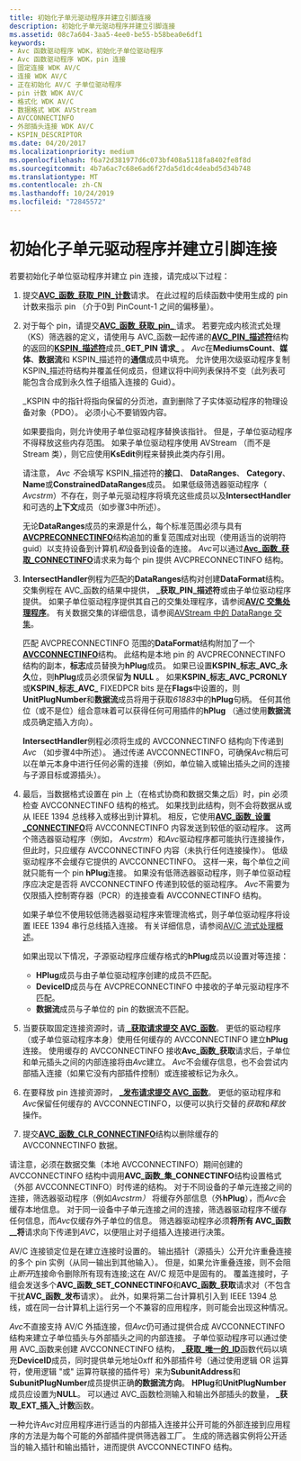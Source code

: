 ```yaml
---
title: 初始化子单元驱动程序并建立引脚连接
description: 初始化子单元驱动程序并建立引脚连接
ms.assetid: 08c7a604-3aa5-4ee0-be55-b58bea0e6df1
keywords:
- Avc 函数驱动程序 WDK，初始化子单位驱动程序
- Avc 函数驱动程序 WDK，pin 连接
- 固定连接 WDK AV/C
- 连接 WDK AV/C
- 正在初始化 AV/C 子单位驱动程序
- pin 计数 WDK AV/C
- 格式化 WDK AV/C
- 数据格式 WDK AVStream
- AVCCONNECTINFO
- 外部插头连接 WDK AV/C
- KSPIN_DESCRIPTOR
ms.date: 04/20/2017
ms.localizationpriority: medium
ms.openlocfilehash: f6a72d381977d6c073bf408a5118fa8402fe8f8d
ms.sourcegitcommit: 4b7a6ac7c68e6ad6f27da5d1dc4deabd5d34b748
ms.translationtype: MT
ms.contentlocale: zh-CN
ms.lasthandoff: 10/24/2019
ms.locfileid: "72845572"
---
```

# <a name="initializing-a-subunit-driver-and-establishing-pin-connections"></a>初始化子单元驱动程序并建立引脚连接


若要初始化子单位驱动程序并建立 pin 连接，请完成以下过程：

1.  提交[**AVC\_函数\_获取\_PIN\_计数**](https://docs.microsoft.com/windows-hardware/drivers/stream/avc-function-get-pin-count)请求。 在此过程的后续函数中使用生成的 pin 计数来指示 pin （介于0到 PinCount-1 之间的偏移量）。

2.  对于每个 pin，请提交[**AVC\_函数\_获取\_pin\_** ](https://docs.microsoft.com/windows-hardware/drivers/stream/avc-function-get-pin-descriptor)请求。 若要完成内核流式处理（KS）筛选器的定义，请使用与 AVC\_函数一起传递的[**AVC\_PIN\_描述符**](https://docs.microsoft.com/windows-hardware/drivers/ddi/avc/ns-avc-_avc_pin_descriptor)结构的返回的[**KSPIN\_描述符**](https://docs.microsoft.com/windows-hardware/drivers/ddi/ks/ns-ks-kspin_descriptor)成员\_**GET\_PIN 请求\_** 。 *Avc*在**MediumsCount**、**媒体**、**数据流**和 KSPIN\_描述符的**通信**成员中填充。 允许使用次级驱动程序复制 KSPIN\_描述符结构并覆盖任何成员，但建议将中间列表保持不变（此列表可能包含合成到永久性子组插入连接的 Guid）。

    \_KSPIN 中的指针将指向保留的分页池，直到删除了子实体驱动程序的物理设备对象（PDO）。 必须小心不要销毁内容。

    如果要指向，则允许使用子单位驱动程序替换该指针。 但是，子单位驱动程序不得释放这些内存范围。 如果子单位驱动程序使用 AVStream （而不是 Stream 类），则它应使用**KsEdit**例程来替换此类内存引用。

    请注意， *Avc* *不*会填写 KSPIN\_描述符的**接口**、 **DataRanges**、 **Category**、 **Name**或**ConstrainedDataRanges**成员。 如果低级筛选器驱动程序（ *Avcstrm*）不存在，则子单元驱动程序将填充这些成员以及**IntersectHandler**和可选的**上下文**成员（如步骤3中所述）。

    无论**DataRanges**成员的来源是什么，每个标准范围必须与具有[**AVCPRECONNECTINFO**](https://docs.microsoft.com/windows-hardware/drivers/ddi/avc/ns-avc-_avcpreconnectinfo)结构追加的重复范围成对出现（使用适当的说明符 guid）以支持设备到计算机*和*设备到设备的连接。 *Avc*可以通过[**Avc\_函数\_获取\_CONNECTINFO**](https://docs.microsoft.com/windows-hardware/drivers/stream/avc-function-get-connectinfo)请求来为每个 pin 提供 AVCPRECONNECTINFO 结构。

3.  **IntersectHandler**例程为匹配的**DataRanges**结构对创建**DataFormat**结构。 交集例程在 AVC\_函数的结果中提供， **\_获取\_PIN\_描述符**或由子单位驱动程序提供。 如果子单位驱动程序提供其自己的交集处理程序，请参阅[**AV/C 交集处理程序**](https://docs.microsoft.com/windows-hardware/drivers/ddi/avc/nc-avc-pfnavcintersecthandler)。 有关数据交集的详细信息，请参阅[AVStream 中的 DataRange 交集](data-range-intersections-in-avstream.md)。

    匹配 AVCPRECONNECTINFO 范围的**DataFormat**结构附加了一个[**AVCCONNECTINFO**](https://docs.microsoft.com/windows-hardware/drivers/ddi/avc/ns-avc-_avcconnectinfo)结构。 此结构是本地 pin 的 AVCPRECONNECTINFO 结构的副本，**标志**成员替换为**hPlug**成员。 如果已设置**KSPIN\_标志\_AVC\_永久**位，则**hPlug**成员必须保留**为 NULL** 。 如果**KSPIN\_标志\_AVC\_PCRONLY**或**KSPIN\_标志\_AVC\_** FIXEDPCR bits 是在**Flags**中设置的，则**UnitPlugNumber**和**数据流**成员将用于获取*61883*中的**hPlug**句柄。 任何其他位（或不是位）组合意味着可以获得任何可用插件的**hPlug** （通过使用**数据流**成员确定插入方向）。

    **IntersectHandler**例程必须将生成的 AVCCONNECTINFO 结构向下传递到*Avc* （如步骤4中所述）。 通过传递 AVCCONNECTINFO，可确保*Avc*稍后可以在单元本身中进行任何必需的连接（例如，单位输入或输出插头之间的连接与子源目标或源插头）。

4.  最后，当数据格式设置在 pin 上（在格式协商和数据交集之后）时，pin 必须检查 AVCCONNECTINFO 结构的格式。 如果找到此结构，则不会将数据从或从 IEEE 1394 总线移入或移出到计算机。 相反，它使用[**AVC\_函数\_设置\_CONNECTINFO**](https://docs.microsoft.com/windows-hardware/drivers/stream/avc-function-set-connectinfo)将 AVCCONNECTINFO 内容发送到较低的驱动程序。 这两个筛选器驱动程序（例如， *Avcstrm*）和*Avc*驱动程序都可能执行连接操作，但此时，只应缓存 AVCCONNECTINFO 内容（未执行任何连接操作）。 低级驱动程序不会缓存它提供的 AVCCONNECTINFO。 这样一来，每个单位之间就只能有一个 pin **hPlug**连接。 如果没有低筛选器驱动程序，则子单位驱动程序应决定是否将 AVCCONNECTINFO 传递到较低的驱动程序。 *Avc*不需要为仅限插入控制寄存器（PCR）的连接查看 AVCCONNECTINFO 结构。

    如果子单位不使用较低筛选器驱动程序来管理流格式，则子单位驱动程序将设置 IEEE 1394 串行总线插入连接。 有关详细信息，请参阅[AV/C 流式处理概述](av-c-streaming-overview.md)。

    如果出现以下情况，子源驱动程序应缓存格式的**hPlug**成员以设置对等连接：

    -   **HPlug**成员与由子单位驱动程序创建的成员不匹配。
    -   **DeviceID**成员与在 AVCPRECONNECTINFO 中接收的子单元驱动程序不匹配。
    -   **数据流**成员与子单位的 pin 的数据流不匹配。

5.  当要获取固定连接资源时，请[ **\_获取请求提交 AVC\_函数**](https://docs.microsoft.com/windows-hardware/drivers/stream/avc-function-acquire)。 更低的驱动程序（或子单位驱动程序本身）使用任何缓存的 AVCCONNECTINFO 建立**hPlug**连接。 使用缓存的 AVCCONNECTINFO 接收**Avc\_函数\_获取**请求后，子单位和单元插头之间的内部连接将由*Avc*建立。 *Avc*不会缓存信息，也不会尝试内部插入连接（如果它没有内部插件控制）或连接被标记为永久。

6.  在要释放 pin 连接资源时， [ **\_发布请求提交 AVC\_函数**](https://docs.microsoft.com/windows-hardware/drivers/stream/avc-function-release)。 更低的驱动程序和*Avc*保留任何缓存的 AVCCONNECTINFO，以便可以执行交替的*获取*和*释放*操作。

7.  提交[**AVC\_函数\_CLR\_CONNECTINFO**](https://docs.microsoft.com/windows-hardware/drivers/stream/avc-function-clr-connectinfo)结构以删除缓存的 AVCCONNECTINFO 数据。

请注意，必须在数据交集（本地 AVCCONNECTINFO）期间创建的 AVCCONNECTINFO 结构中调用**AVC\_函数\_集\_CONNECTINFO**结构设置格式（外部 AVCCONNECTINFO）时传递的结构。 对于不同设备的子单元连接之间的连接，筛选器驱动程序（例如*Avcstrm）* 将缓存外部信息（外**hPlug**），而*Avc*会缓存本地信息。 对于同一设备中子单元连接之间的连接，筛选器驱动程序不缓存任何信息，而*Avc*仅缓存外子单位的信息。 筛选器驱动程序必须**将所有 AVC\_函数\_\_将**请求向下传递到*AVC*，以便阻止对子组插入连接进行决策。

AV/C 连接锁定位是在建立连接时设置的。 输出插针（源插头）公开允许重叠连接的多个 pin 实例（从同一输出到其他输入）。 但是，如果允许重叠连接，则不会阻止*断开*连接命令删除所有现有连接;这在 AV/C 规范中是固有的。 覆盖连接时，子组会发送多个**AVC\_函数\_SET\_CONNECTINFO**和**AVC\_函数\_获取**请求对（不包含干扰**AVC\_函数\_发布**请求）。 此外，如果将第二台计算机引入到 IEEE 1394 总线，或在同一台计算机上运行另一个不兼容的应用程序，则可能会出现这种情况。

*Avc*不直接支持 AV/C 外插连接，但*Avc*仍可通过提供合成 AVCCONNECTINFO 结构来建立子单位插头与外部插头之间的内部连接。 子单位驱动程序可以通过使用 AVC\_函数来创建 AVCCONNECTINFO 结构， [ **\_获取\_唯一的\_ID**](https://docs.microsoft.com/windows-hardware/drivers/stream/avc-function-get-unique-id)函数代码以填充**DeviceID**成员，同时提供单元地址0xff 和外部插件号（通过使用逻辑 OR 运算符，使用逻辑 "或" 运算符联接的插件号）来为**SubunitAddress**和**SubunitPlugNumber**成员提供正确**的数据流方向**。 **HPlug**和**UnitPlugNumber**成员应设置为**NULL**。 可以通过 AVC\_函数检测输入和输出外部插头的数量， **\_获取\_EXT\_插入\_计数**函数。

一种允许*Avc*对应用程序进行适当的内部插入连接并公开可能的外部连接到应用程序的方法是为每个可能的外部插件提供筛选器工厂。 生成的筛选器实例将公开适当的输入插针和输出插针，进而提供 AVCCONNECTINFO 结构。

 

 




